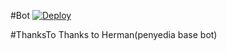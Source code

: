 #Bot
[![Deploy](https://www.herokucdn.com/deploy/button.svg)](https://heroku.com/deploy?template=https://github.com/PerwiraKusuma111/Bot)

#ThanksTo
Thanks to Herman(penyedia base bot)
